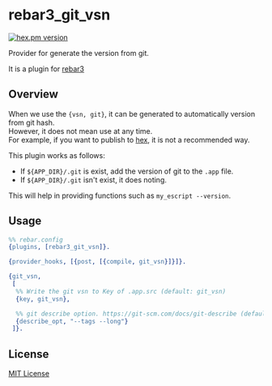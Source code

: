 rebar3_git_vsn
======
[![hex.pm version](https://img.shields.io/hexpm/v/rebar3_git_vsn.svg)](https://hex.pm/packages/rebar3_git_vsn)

Provider for generate the version from git.

It is a plugin for [rebar3](https://github.com/erlang/rebar3)

## Overview
When we use the `{vsn, git}`, it can be generated to automatically version from git hash.  
However, it does not mean use at any time.  
For example, if you want to publish to [hex](https://hex.pm), it is not a recommended way.

This plugin works as follows:

- If `${APP_DIR}/.git` is exist, add the version of git to the `.app` file.
- If `${APP_DIR}/.git` isn't exist, it does noting.

This will help in providing functions such as `my_escript --version`.

## Usage

```erlang
%% rebar.config
{plugins, [rebar3_git_vsn]}.

{provider_hooks, [{post, [{compile, git_vsn}]}]}.

{git_vsn,
 [
  %% Write the git vsn to Key of .app.src (default: git_vsn)
  {key, git_vsn},

  %% git describe option. https://git-scm.com/docs/git-describe (default: "")
  {describe_opt, "--tags --long"}
 ]}.
```

## License
[MIT License](LICENSE)
